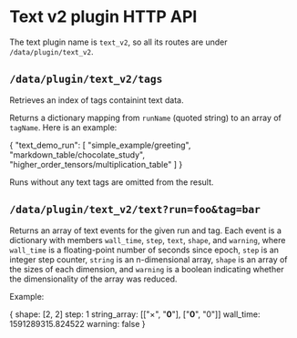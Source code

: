 # Text v2 plugin HTTP API

The text plugin name is `text_v2`, so all its routes are under
`/data/plugin/text_v2`.

## `/data/plugin/text_v2/tags`

Retrieves an index of tags containint text data.

Returns a dictionary mapping from `runName` (quoted string) to an
array of `tagName`. Here is an example:

  {
    "text_demo_run": [
      "simple_example/greeting",
      "markdown_table/chocolate_study",
      "higher_order_tensors/multiplication_table"
    ]
  }

Runs without any text tags are omitted from the result.

## `/data/plugin/text_v2/text?run=foo&tag=bar`

Returns an array of text events for the given run and tag.  Each event is
a dictionary with members `wall_time`, `step`, `text`, `shape`, and `warning`, 
where `wall_time` is a floating-point number of seconds since epoch, `step` is 
an integer step counter, `string` is an n-dimensional array, `shape` is an array
of the sizes of each dimension, and `warning` is a boolean indicating whether 
the dimensionality of the array was reduced.

Example:

  {
    shape: [2, 2]
    step: 1
    string_array: [["×", "**0**"], ["**0**", "0"]]
    wall_time: 1591289315.824522
    warning: false
  }
